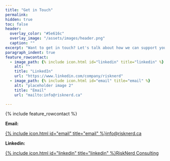 ```yaml
---
title: "Get in Touch"
permalink: 
hidden: true
toc: false
header:
  overlay_color: "#5e616c"
  overlay_image: "/assets/images/header.png"
  caption: ""
excerpt: "Want to get in touch? Let's talk about how we can support your business. Here's how to reach us:"    
paragraph_indent: true
feature_rowcontact:
  - image_path: {% include icon.html id="linkedin" title="linkedin" %}
    alt: ""
    title: "LinkedIn"
    url: "https://www.linkedin.com/company/risknerd"
  - image_path: {% include icon.html id="email" title="email" %}
    alt: "placeholder image 2"
    title: "Email"
    url: "mailto:info@risknerd.ca"

---
```


{% include feature_rowcontact %}

**Email:**

[{% include icon.html id="email" title="email" %}](mailto:info@risknerd.ca)[info@risknerd.ca](mailto:info@risknerd.ca "Send us an email")

**Linkedin:**

[{% include icon.html id="linkedin" title="linkedin" %}](https://www.linkedin.com/company/risknerd)[RiskNerd Consulting](https://www.linkedin.com/company/risknerd "Connect on LinkedIn")
